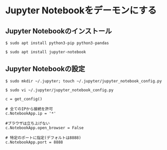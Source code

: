 # Jupyter Notebookをデーモンにする
## Jupyter Notebookのインストール
```
$ sudo apt install python3-pip python3-pandas
```
```
$ sudo apt install jupyter-notebook
```
## Jupyter Notebookの設定
```
$ sudo mkdir ~/.jupyter; touch ~/.jupyter/jupyter_notebook_config.py
```
```
$ sudo vi ~/.jupyter/jupyter_notebook_config.py
```
```
c = get_config()

# 全てのIPから接続を許可
c.NotebookApp.ip = '*'

#ブラウザは立ち上げない
c.NotebookApp.open_browser = False

# 特定のポートに指定(デフォルトは8888)
c.NotebookApp.port = 8888
```
